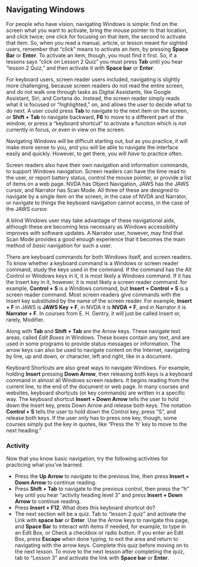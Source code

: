Navigating Windows
------------------

For people who have vision, navigating Windows is simple: find on the
screen what you want to activate, bring the mouse pointer to that
location, and click twice; one click for focusing on that item, the
second to activate that item. So, when you read a manual, article, or
lesson meant for sighted users, remember that “click” means to activate
an item, by pressing **Space Bar** or **Enter**. To activate an item,
though, you must find it first. So, if a lessons says “click on Lesson 2
Quiz” you must press **Tab** until you hear “lesson 2 Quiz,” and then
activate it with **Space bar** or **Enter**.

For keyboard users, screen reader users included, navigating is
slightly more challenging, because screen readers do not read the
entire screen, and do not walk one through tasks as Digital
Assistants, like Google Assistant, Siri, and Cortana do. Instead, the
screen reader simply reads what it is focused or “highlighted,” on,
and allows the user to decide what to do next. A user could press
**Tab** to navigate to the next item on the screen, or **Shift + Tab**
to navigate backward, **F6** to move to a different part of the
window, or press a “keyboard shortcut” to activate a function which is
not currently in focus, or even in view on the screen.

Navigating Windows will be difficult starting out, but as you practice,
it will make more sense to you, and you will be able to navigate the
interface easily and quickly. However, to get there, you will *have* to
practice often.

Screen readers also have their own navigation and information
commands, to support Windows navigation. Screen readers can have the
time read to the user, or report battery status, control the mouse
pointer, or provide a list of items on a web page. NVDA has Object
Navigation, JAWS has the JAWS cursor, and Narrator has Scan Mode. All
three of these are designed to navigate by a single item on the
screen, in the case of NVDA and Narrator, or navigate to things the
keyboard navigation cannot access, in the case of the JAWS cursor.

A blind Windows user may take advantage of these navigational aids,
although these are becoming less necessary as Windows accessibility
improves with software updates. A Narrator user, however, may find
that Scan Mode provides a good enough experience that it becomes the
main method of *basic* navigation for such a user.

There are keyboard commands for both Windows itself, and screen
readers. To know whether a keyboard command is a Windows or screen
reader command, study the keys used in the command. If the command has
the Alt Control or Windows keys in it, it is most likely a Windows
command. If it has the Insert key in it, however, it is most likely a
screen reader command. for example, **Control + S** is a Windows
command, but **Insert + Control + S** is a screen reader command. Most
screen readers give commands with the Insert key substituted by the
name of the screen reader. For example, **Insert + F** in JAWS is
**JAWS Key + F**, in NVDA it is **NVDA + F**, and in Narrator it is
**Narrator + F**. In courses from E. H. Gentry, it will just be called
Insert or, rarely, Modifier.

Along with **Tab** and **Shift + Tab** are the Arrow keys. These
navigate text areas, called *Edit Boxes* in Windows. These boxes
contain any text, and are used in some programs to provide status
messages or information. The arrow keys can also be used to navigate
content on the Internet, navigating by line, up and down, or
character, left and right, like in a document.

Keyboard Shortcuts are also great ways to navigate Windows. For example,
holding **Insert** pressing **Down Arrow**, then releasing both keys is
a keyboard command in almost all Windows screen readers. It begins
reading from the current line, to the end of the document or web page.
In many courses and websites, keyboard shortcuts (or key commands) are
written in a specific way. The keyboard shortcut **Insert + Down Arrow**
tells the user to hold down the Insert key, press Down Arrow and
release both keys. The notation **Control + S** tells the user to hold
down the Control key, press “S”, and release both keys. If the
user only has to press one key, though, some courses simply put the key
in quotes, like “Press the ‘h’ key to move to the next heading.”

### Activity

Now that you know basic navigation, try the following activities for
practicing what you’ve learned.

-   Press the **Up Arrow** to navigate to the previous line, then press
    **Insert + Down Arrow** to continue reading.
-   Press **Shift + Tab** to navigate to the previous control, then
    press the “h” key until you hear “activity heading level 3” and
    press **Insert + Down Arrow** to continue reading.
-   Press **Insert + F12**. What does this keyboard shortcut do?
-   The next section will be a quiz. Tab to “lesson 2 quiz” and activate
    the Link with **space bar** or **Enter**. Use the Arrow keys to
    navigate this page, and **Space Bar** to interact with items if
    needed, for example, to type in an Edit Box, or Check a checkbox or
    radio button. If you enter an Edit Box, press **Escape** when done
    typing, to exit the area and return to navigating with the arrow
    keys. Complete this quiz before moving on to the next lesson. To
    move to the next lesson after completing the quiz, tab to “Lesson 3”
    and activate the link with **Space bar** or **Enter**.
